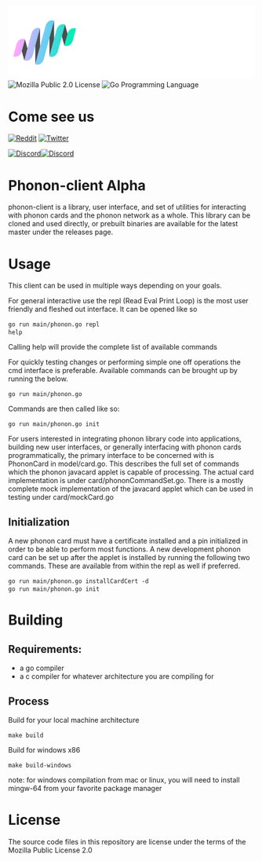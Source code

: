 [![Phonon Logo](./assets/logo.svg)](https://phonon.network)
![Mozilla Public 2.0 License](https://img.shields.io/badge/license-MozillaPublic2.0-green) 
![Go Programming Language](https://img.shields.io/badge/Go-00ADD8?style=flat&logo=go&logoColor=white)

# Come see us
[![Reddit](https://img.shields.io/badge/Reddit-FF4500?style=flat&logo=reddit&logoColor=white)](https://reddit.com/r/PhononDAO)
[![Twitter](https://img.shields.io/badge/Twitter-1DA1F2?style=flat&logo=twitter&logoColor=white)](https://twitter.com/PhononDAO)

[![Discord](https://img.shields.io/badge/Discord-7289DA?style=flat&logo=discord&logoColor=white)](https://discord.gg/RNQtyBaKMH)[![Discord](https://img.shields.io/discord/921799167779672064?labelColor=5b209a)](https://discord.gg/RNQtyBaKMH)
# Phonon-client Alpha
phonon-client is a library, user interface, and set of utilities for interacting with phonon cards and the phonon network as a whole.
This library can be cloned and used directly, or prebuilt binaries are available for the latest master under the releases page.

# Usage
This client can be used in multiple ways depending on your goals.

For general interactive use the repl (Read Eval Print Loop) is the most user friendly and fleshed out interface. It can be opened like so
```
go run main/phonon.go repl
help
```
Calling help will provide the complete list of available commands

For quickly testing changes or performing simple one off operations the cmd interface is preferable. Available commands can be brought up by running the below.
```
go run main/phonon.go
```
Commands are then called like so:
```
go run main/phonon.go init
```

For users interested in integrating phonon library code into applications, building new user interfaces, or generally interfacing with phonon cards programmatically, the primary interface to be concerned with is PhononCard in model/card.go. This describes the full set of commands which the phonon javacard applet is capable of processing. The actual card implementation is under card/phononCommandSet.go. There is a mostly complete mock implementation of the javacard applet which can be used in testing under card/mockCard.go

## Initialization
A new phonon card must have a certificate installed and a pin initialized in order to be able to perform most functions. A new development phonon card can be set up after the applet is installed by running the following two commands. These are available from within the repl as well if preferred.

```
go run main/phonon.go installCardCert -d
go run main/phonon.go init
```

# Building
## Requirements:
- a go compiler
- a c compiler for whatever architecture you are compiling for
## Process
Build for your local machine architecture
```
make build
```

Build for windows x86
```
make build-windows
```
note: for windows compilation from mac or linux, you will need to install mingw-64 from your favorite package manager

# License 
The source code files in this repository are license under the terms of the Mozilla Public License 2.0
